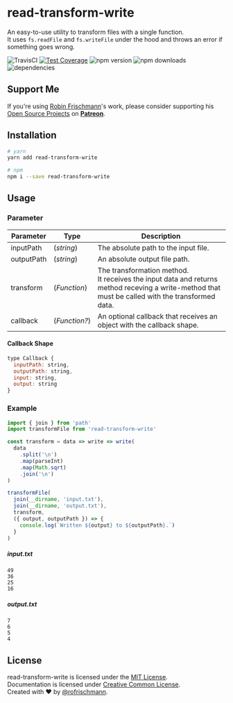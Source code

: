 # read-transform-write

An easy-to-use utility to transform files with a single function.<br>
It uses `fs.readFile` and `fs.writeFile` under the hood and throws an error if something goes wrong.


<img alt="TravisCI" src="https://travis-ci.org/rofrischmann/read-transform-write.svg?branch=master"> <a href="https://codeclimate.com/github/rofrischmann/read-transform-write/coverage"><img alt="Test Coverage" src="https://codeclimate.com/github/rofrischmann/read-transform-write/badges/coverage.svg"></a> <img alt="npm version" src="https://badge.fury.io/js/read-transform-write.svg"> <img alt="npm downloads" src="https://img.shields.io/npm/dm/read-transform-write.svg"> <img alt="dependencies" src="https://david-dm.org/rofrischmann/read-transform-write.svg">

## Support Me
If you're using [Robin Frischmann](https://rofrischmann.de)'s work, please consider supporting his [Open Source Projects](https://github.com/rofrischmann) on [**Patreon**](https://www.patreon.com/rofrischmann).

## Installation
```sh
# yarn
yarn add read-transform-write

# npm
npm i --save read-transform-write
```

## Usage

### Parameter

| Parameter | Type | Description |
| --- | --- | --- |
| inputPath | (*string*) | The absolute path to the input file. |
| outputPath | (*string*) | An absolute output file path. |
| transform | (*Function*) | The transformation method.<br>It receives the input data and returns method receving a write-method that must be called with the transformed data. |
| callback | (*Function?*) | An optional callback that receives an object with the callback shape. |

#### Callback Shape
```javascript
type Callback {
  inputPath: string,
  outputPath: string,
  input: string,
  output: string
}
```

### Example
```javascript
import { join } from 'path'
import transformFile from 'read-transform-write'

const transform = data => write => write(
  data
    .split('\n')
    .map(parseInt)
    .map(Math.sqrt)
    .join('\n')
)

transformFile(
  join(__dirname, 'input.txt'),
  join(__dirname, 'output.txt'),
  transform,
  ({ output, outputPath }) => {
    console.log(`Written ${output} to ${outputPath}.`)
  }
)
```

##### input.txt
```
49
36
25
16
```

##### output.txt
```
7
6
5
4
```


## License
read-transform-write is licensed under the [MIT License](http://opensource.org/licenses/MIT).<br>
Documentation is licensed under [Creative Common License](http://creativecommons.org/licenses/by/4.0/).<br>
Created with ♥ by [@rofrischmann](http://rofrischmann.de).
